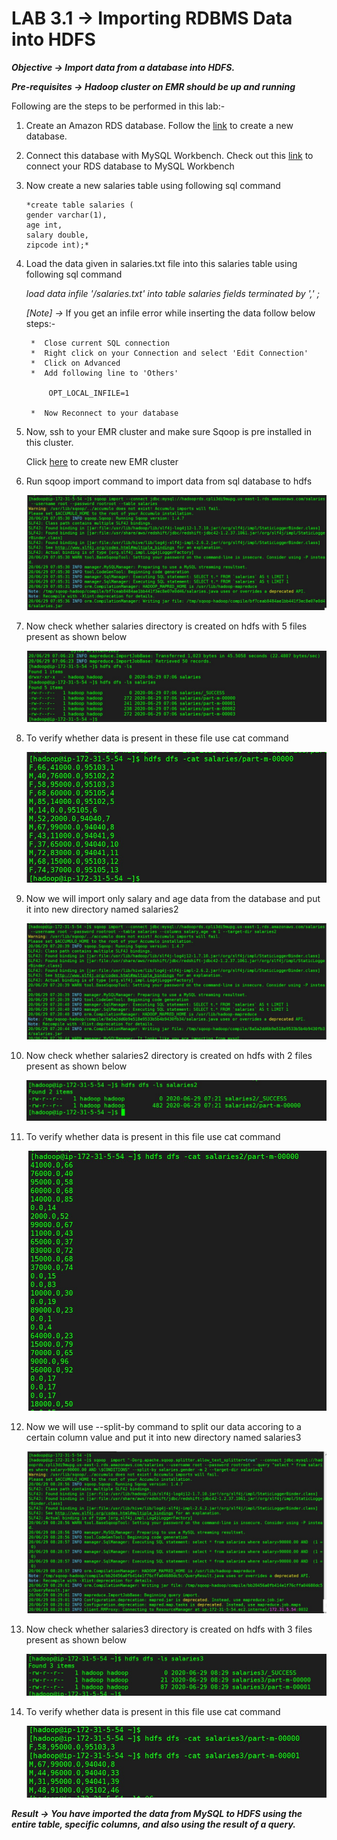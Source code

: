 # LAB 3.1 -> Importing RDBMS Data into HDFS

***Objective -> Import data from a database into HDFS.***

***Pre-requisites -> Hadoop cluster on EMR should be up and running***

Following are the steps to be performed in this lab:-

1. Create an Amazon RDS database. Follow the [link](https://github.com/prem1204/Pranay-CDAC/blob/aws-cloud/aws-services/rds-create-database.md) to create a new database.

2. Connect this database with MySQL Workbench. Check out this [link](https://github.com/prem1204/Pranay-CDAC/blob/aws-cloud/aws-services/rds-connect-db.md) to connect your RDS database to MySQL Workbench
   
3. Now create a new salaries table using following sql command

    ```
    *create table salaries (
    gender varchar(1),
    age int,
    salary double,
    zipcode int);*
    ```

4. Load the data given in salaries.txt file into this salaries table using following sql command

    *load data infile '<path-to-file>/salaries.txt' into table salaries fields terminated by ',' ;*

    *[Note] ->* If you get an infile error while inserting the data follow below steps:-

        *  Close current SQL connection
        *  Right click on your Connection and select 'Edit Connection'
        *  Click on Advanced
        *  Add following line to 'Others'

            OPT_LOCAL_INFILE=1

        *  Now Reconnect to your database

5. Now, ssh to your EMR cluster and make sure Sqoop is pre installed in this cluster. 

    Click [here](https://github.com/prem1204/Pranay-CDAC/blob/Big-Data/aws-services/emr-cluster-creation.md) to create new EMR cluster

6. Run sqoop import command to import data from sql database to hdfs

    ![sqoop-import](../../images/sqoop/import/sqoop-import.jpeg)

7. Now check whether salaries directory is created on hdfs with 5 files present as shown below

    ![sqoop-import-dfs-ls](../../images/sqoop/import/sqoop-import-dfs-ls.jpeg)

8. To verify whether data is present in these file use cat command

    ![sqoop-import-dfs-cat](../../images/sqoop/import/sqoop-import-dfs-cat.jpeg)

9. Now we will import only salary and age data from the database and put it into new directory named salaries2

    ![sqoop-import](../../images/sqoop/import/sqoop-import-sal-age.jpeg)

10. Now check whether salaries2 directory is created on hdfs with 2 files present as shown below

    ![sqoop-import-dfs-ls](../../images/sqoop/import/sqoop-import-dfs-ls-sal2.jpeg)

11. To verify whether data is present in this file use cat command

    ![sqoop-import-dfs-cat](../../images/sqoop/import/sqoop-import-dfs-cat-sal2.jpeg)

12. Now we will use --split-by command to split our data accoring to a certain column value and put it into new directory named salaries3

    ![sqoop-import](../../images/sqoop/import/sqoop-import-sal3.jpeg)

13. Now check whether salaries3 directory is created on hdfs with 3 files present as shown below

    ![sqoop-import-dfs-ls](../../images/sqoop/import/sqoop-import-dfs-ls-sal3.jpeg)


14. To verify whether data is present in this file use cat command

    ![sqoop-import-dfs-cat](../../images/sqoop/import/sqoop-import-dfs-cat-sal3.jpeg)


***Result -> You have imported the data from MySQL to HDFS using the entire table, specific columns, and also using the result of a query.***
